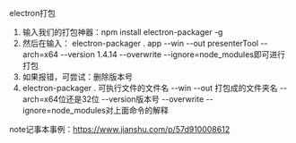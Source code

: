 electron打包

1. 输入我们的打包神器：npm install electron-packager -g
2. 然后在输入： electron-packager . app --win --out presenterTool --arch=x64 --version 1.4.14 --overwrite --ignore=node_modules即可进行打包
3. 如果报错，可尝试：删除版本号
4. electron-packager . 可执行文件的文件名 --win --out 打包成的文件夹名 --arch=x64位还是32位 --version版本号 --overwrite --ignore=node_modules对上面命令的解释

note记事本事例：https://www.jianshu.com/p/57d910008612